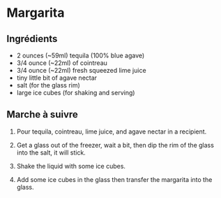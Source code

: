 # Margarita

## Ingrédients

* 2 ounces (~59ml) tequila (100% blue agave) 
* 3/4 ounce (~22ml) of cointreau
* 3/4 ounce (~22ml) fresh squeezed lime juice
* tiny little bit of agave nectar
* salt (for the glass rim)
* large ice cubes (for shaking and serving)

## Marche à suivre

1. Pour tequila, cointreau, lime juice, and agave nectar in a recipient.

2. Get a glass out of the freezer, wait a bit, then dip the rim of the glass
   into the salt, it will stick.

3. Shake the liquid with some ice cubes.

4. Add some ice cubes in the glass then transfer the margarita into the glass.
